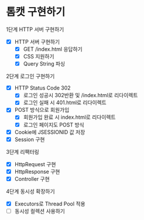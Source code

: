 # 톰캣 구현하기

1단계 HTTP 서버 구현하기
-[x] HTTP 서버 구현하기
  - [x] GET /index.html 응답하기
  - [x] CSS 지원하기
  - [x] Query String 파싱

2단계 로그인 구현하기
- [x] HTTP Status Code 302
  - [x] 로그인 성공시 302반환 및 /index.html로 리다이렉트
  - [x] 로그인 실패 시 401.html로 리다이렉트
- [x] POST 방식으로 회원가입
  - [x] 회원가입 완료 시 index.html로 리다이렉트
  - [x] 로그인 페이지도 POST 방식
- [x] Cookie에 JSESSIONID 값 저장
- [x] Session 구현

3단계 리팩터링
- [x] HttpRequest 구현
- [x] HttpResponse 구현
- [x] Controller 구현

4단계 동시성 확장하기
- [x] Executors로 Thread Pool 적용
- [ ] 동시성 컬렉션 사용하기
